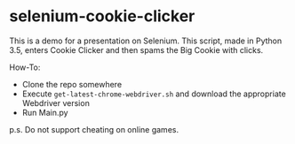 # selenium-cookie-clicker

This is a demo for a presentation on Selenium. This script, made in Python 3.5, enters Cookie Clicker and then spams the Big Cookie with clicks.

How-To:

- Clone the repo somewhere
- Execute `get-latest-chrome-webdriver.sh` and download the appropriate Webdriver version
- Run Main.py

p.s. Do not support cheating on online games.
